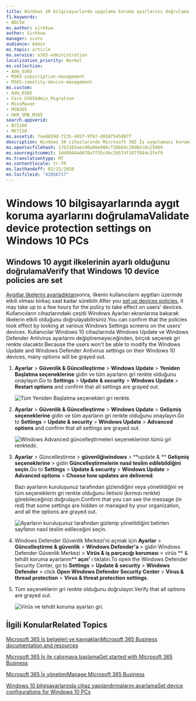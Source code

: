 ```yaml
---
title: Windows 10 bilgisayarlarda uygulama koruma ayarlarını doğrulama
f1.keywords:
- NOCSH
ms.author: sirkkuw
author: Sirkkuw
manager: scotv
audience: Admin
ms.topic: article
ms.service: o365-administration
localization_priority: Normal
ms.collection:
- Adm_O365
- M365-subscription-management
- M365-identity-device-management
ms.custom:
- Adm_O365
- Core_O365Admin_Migration
- MiniMaven
- MSB365
- OKR_SMB_M365
search.appverid:
- BCS160
- MET150
ms.assetid: fae8819d-7235-495f-9f07-d016f545887f
description: Windows 10 cihazlarında Microsoft 365 İş uygulaması koruma ayarlarını nasıl doğrulayayarılamayı öğrenin.
ms.openlocfilehash: 1762382aec00a80e006cf38b66c28d02c0c25989
ms.sourcegitcommit: 3dd9944a6070a7f35c4bc2b57df397f844c3fe79
ms.translationtype: MT
ms.contentlocale: tr-TR
ms.lasthandoff: 02/15/2020
ms.locfileid: "42056717"
---
```

# <a name="validate-device-protection-settings-on-windows-10-pcs"></a><span data-ttu-id="d5340-103">Windows 10 bilgisayarlarında aygıt koruma ayarlarını doğrulama</span><span class="sxs-lookup"><span data-stu-id="d5340-103">Validate device protection settings on Windows 10 PCs</span></span>

## <a name="verify-that-windows-10-device-policies-are-set"></a><span data-ttu-id="d5340-104">Windows 10 aygıt ilkelerinin ayarlı olduğunu doğrulama</span><span class="sxs-lookup"><span data-stu-id="d5340-104">Verify that Windows 10 device policies are set</span></span>

<span data-ttu-id="d5340-105">[Aygıtlar ilkelerini ayarladıktan](protection-settings-for-windows-10-pcs.md)sonra, ilkenin kullanıcıların aygıtları üzerinde etkili olması birkaç saat kadar sürebilir.</span><span class="sxs-lookup"><span data-stu-id="d5340-105">After you [set up devices policies](protection-settings-for-windows-10-pcs.md), it may take up to a few hours for the policy to take effect on users' devices.</span></span> <span data-ttu-id="d5340-106">Kullanıcıların cihazlarındaki çeşitli Windows Ayarları ekranlarına bakarak ilkelerin etkili olduğunu doğrulayabilirsiniz.</span><span class="sxs-lookup"><span data-stu-id="d5340-106">You can confirm that the policies took effect by looking at various Windows Settings screens on the users' devices.</span></span> <span data-ttu-id="d5340-107">Kullanıcılar Windows 10 cihazlarında Windows Update ve Windows Defender Antivirus ayarlarını değiştiremeyeceğinden, birçok seçenek gri renkte olacaktır.</span><span class="sxs-lookup"><span data-stu-id="d5340-107">Because the users won't be able to modify the Windows Update and Windows Defender Antivirus settings on their Windows 10 devices, many options will be grayed out.</span></span>
  
1. <span data-ttu-id="d5340-108">**Ayarlar** \> **Güvenlik &amp; Güncelleştirme** \> **Windows Update** \> **Yeniden Başlatma seçeneklerine** gidin ve tüm ayarların gri renkte olduğunu onaylayın.</span><span class="sxs-lookup"><span data-stu-id="d5340-108">Go to **Settings** \> **Update &amp; security** \> **Windows Update** \> **Restart options** and confirm that all settings are grayed out.</span></span> 
    
    ![Tüm Yeniden Başlatma seçenekleri gri renkte.](../media/31308da9-18b0-47c5-bbf6-d5fa6747c376.png)
  
2. <span data-ttu-id="d5340-110">**Ayarlar** \> **Güvenlik &amp; Güncelleştirme** \> **Windows Update** \> **Gelişmiş seçeneklerine** gidin ve tüm ayarların gri renkte olduğunu onaylayın.</span><span class="sxs-lookup"><span data-stu-id="d5340-110">Go to **Settings** \> **Update &amp; security** \> **Windows Update** \> **Advanced options** and confirm that all settings are grayed out.</span></span> 
    
    ![Windows Advanced güncelleştirmeleri seçeneklerinin tümü gri renktedir.](../media/049cf281-d503-4be9-898b-c0a3286c7fc2.png)
  
3. <span data-ttu-id="d5340-112">**Ayarlar** \> Güncelleştirme \> **güvenliğiwindows** \> \*\*update &amp; \*\* **Gelişmiş seçeneklerine** \> gidin **Güncelleştirmelerin nasıl teslim edilebildiğini seçin.**</span><span class="sxs-lookup"><span data-stu-id="d5340-112">Go to **Settings** \> **Update &amp; security** \> **Windows Update** \> **Advanced options** \> **Choose how updates are delivered**.</span></span>
    
    <span data-ttu-id="d5340-113">Bazı ayarların kuruluşunuz tarafından gizlendiğini veya yönetildiğini ve tüm seçeneklerin gri renkte olduğunu iletisini (kırmızı renkte) görebileceğinizi doğrulayın.</span><span class="sxs-lookup"><span data-stu-id="d5340-113">Confirm that you can see the message (in red) that some settings are hidden or managed by your organization, and all the options are grayed out.</span></span>
    
    ![Ayarların kuruluşunuz tarafından gizlenip yönetildiğini belirten sayfanın nasıl teslim edileceğini seçin.](../media/6b3e37c5-da41-4afd-9983-b4f406216b59.png)
  
4. <span data-ttu-id="d5340-115">Windows Defender Güvenlik Merkezi'ni açmak için **Ayarlar** \> **Güncelleştirme &amp; güvenlik** \> **Windows Defender'a** \> gidin Windows Defender Güvenlik Merkezi \> **Virüs &amp; iş parçacığı koruması** \> virüs \*\* &amp; tehdit koruma ayarlarını\*\* **açın'** ı tıklatın.</span><span class="sxs-lookup"><span data-stu-id="d5340-115">To open the Windows Defender Security Center, go to **Settings** \> **Update &amp; security** \> **Windows Defender** \> click **Open Windows Defender Security Center** \> **Virus &amp; thread protection** \> **Virus &amp; threat protection settings**.</span></span> 
    
5. <span data-ttu-id="d5340-116">Tüm seçeneklerin gri renkte olduğunu doğrulayın.</span><span class="sxs-lookup"><span data-stu-id="d5340-116">Verify that all options are grayed out.</span></span> 
    
    ![Virüs ve tehdit koruma ayarları gri.](../media/9ca68d40-a5d9-49d7-92a4-c581688b5926.png)
  
## <a name="related-topics"></a><span data-ttu-id="d5340-118">İlgili Konular</span><span class="sxs-lookup"><span data-stu-id="d5340-118">Related Topics</span></span>

[<span data-ttu-id="d5340-119">Microsoft 365 İş belgeleri ve kaynakları</span><span class="sxs-lookup"><span data-stu-id="d5340-119">Microsoft 365 Business documentation and resources</span></span>](https://go.microsoft.com/fwlink/p/?linkid=853701)
  
[<span data-ttu-id="d5340-120">Microsoft 365 İş ile çalışmaya başlama</span><span class="sxs-lookup"><span data-stu-id="d5340-120">Get started with Microsoft 365 Business</span></span>](microsoft-365-business-overview.md)
  
[<span data-ttu-id="d5340-121">Microsoft 365 İş yönetimi</span><span class="sxs-lookup"><span data-stu-id="d5340-121">Manage Microsoft 365 Business</span></span>](manage.md)
  
[<span data-ttu-id="d5340-122">Windows 10 bilgisayarlarında cihaz yapılandırmalarını ayarlama</span><span class="sxs-lookup"><span data-stu-id="d5340-122">Set device configurations for Windows 10 PCs</span></span>](protection-settings-for-windows-10-pcs.md)
  

